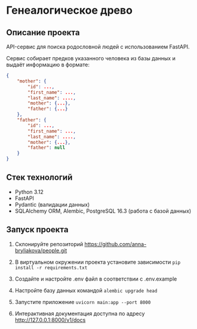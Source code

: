 # Генеалогическое древо


## Описание проекта

API-сервис для поиска родословной людей с использованием FastAPI.

Сервис собирает предков указанного человека из базы данных и выдаёт информацию в формате:
```json
{
    "mother": {
        "id": ...,
        "first_name": ...,
        "last_name": ....,
        "mother": {...},
        "father": {...}
    },
    "father": {
        "id": ...,
        "first_name": ...,
        "last_name": ....,
        "mother": {...},
        "father": null
    }
}
```

## Стек технологий
- Python 3.12
- FastAPI 
- Pydantic (валидации данных)
- SQLAlchemy ORM, Alembic, PostgreSQL 16.3 (работa с базой данных)


## Запуск проекта

1. Cклонируйте репозиторий https://github.com/anna-bryliakova/people.git


2. В виртуальном окружении проекта установите зависимости `pip install -r requirements.txt` 


3. Создайте и настройте .env файл в соответствии с .env.example


4. Настройте базу данных командой `alembic upgrade head`  


5. Запустите приложение `uvicorn main:app --port 8000 ` 


6. Интерактивная документация доступна по адресу http://127.0.0.1:8000/v1/docs   
